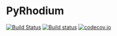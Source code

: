# PyRhodium

[![Build Status](https://travis-ci.org/davidanthoff/Rhodium.jl.svg?branch=master)](https://travis-ci.org/davidanthoff/Rhodium.jl)
[![Build status](https://ci.appveyor.com/api/projects/status/66p3j6jaxaft2vg3/branch/master?svg=true)](https://ci.appveyor.com/project/davidanthoff/pyrhodium-jl/branch/master)
[![codecov.io](http://codecov.io/github/davidanthoff/Rhodium.jl/coverage.svg?branch=master)](http://codecov.io/github/davidanthoff/Rhodium.jl?branch=master)
